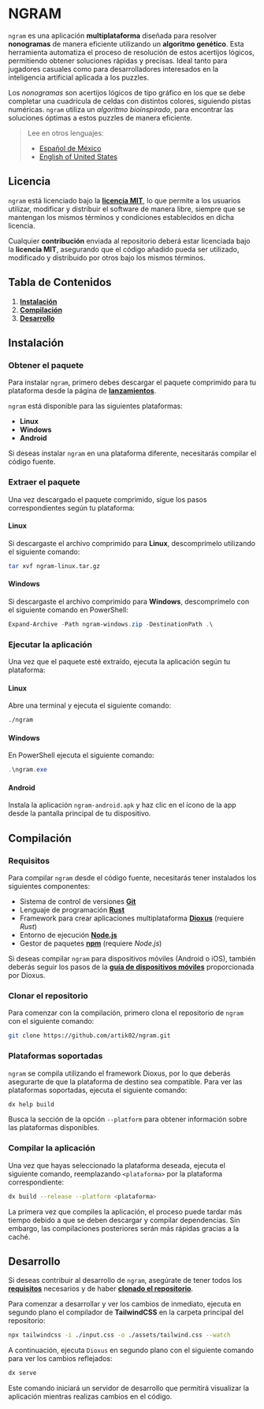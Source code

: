 # NGRAM

`ngram` es una aplicación **multiplataforma** diseñada para resolver **nonogramas** de manera eficiente utilizando un **algoritmo genético**. Esta herramienta automatiza el proceso de resolución de estos acertijos lógicos, permitiendo obtener soluciones rápidas y precisas. Ideal tanto para jugadores casuales como para desarrolladores interesados en la inteligencia artificial aplicada a los puzzles.

Los *nonogramas* son acertijos lógicos de tipo gráfico en los que se debe completar una cuadrícula de celdas con distintos colores, siguiendo pistas numéricas. `ngram` utiliza un *algoritmo bioinspirado*, para encontrar las soluciones óptimas a estos puzzles de manera eficiente.

> Lee en otros lenguajes:
>
> - [Español de México](/README.es.md)
> - [English of United States](/README.md)

## Licencia

`ngram` está licenciado bajo la [**licencia MIT**](/LICENSE.es.md), lo que permite a los usuarios utilizar, modificar y distribuir el software de manera libre, siempre que se mantengan los mismos términos y condiciones establecidos en dicha licencia.

Cualquier **contribución** enviada al repositorio deberá estar licenciada bajo la **licencia MIT**, asegurando que el código añadido pueda ser utilizado, modificado y distribuido por otros bajo los mismos términos.

## Tabla de Contenidos

1. [**Instalación**](#instalación)
1. [**Compilación**](#compilación)
1. [**Desarrollo**](#desarrollo)

## Instalación

### Obtener el paquete

Para instalar `ngram`, primero debes descargar el paquete comprimido para tu plataforma desde la página de [**lanzamientos**](https://github.com/artik02/ngram/releases).

`ngram` está disponible para las siguientes plataformas:
- **Linux**
- **Windows**
- **Android**

Si deseas instalar `ngram` en una plataforma diferente, necesitarás compilar el código fuente.

### Extraer el paquete

Una vez descargado el paquete comprimido, sigue los pasos correspondientes según tu plataforma:

#### Linux

Si descargaste el archivo comprimido para **Linux**, descomprímelo utilizando el siguiente comando:

```bash
tar xvf ngram-linux.tar.gz
```

#### Windows

Si descargaste el archivo comprimido para **Windows**, descomprímelo con el siguiente comando en PowerShell:

```powershell
Expand-Archive -Path ngram-windows.zip -DestinationPath .\
```

### Ejecutar la aplicación

Una vez que el paquete esté extraído, ejecuta la aplicación según tu plataforma:

#### Linux

Abre una terminal y ejecuta el siguiente comando:

```bash
./ngram
```

#### Windows

En PowerShell ejecuta el siguiente comando:

```powershell
.\ngram.exe
```

#### Android

Instala la aplicación `ngram-android.apk` y haz clic en el ícono de la app desde la pantalla principal de tu dispositivo.

## Compilación

### Requisitos

Para compilar `ngram` desde el código fuente, necesitarás tener instalados los siguientes componentes:

- Sistema de control de versiones [**Git**](https://git-scm.com/downloads "Git es un sistema de control de versiones distribuido, utilizado para el manejo de código fuente y colaboración en proyectos de software.")
- Lenguaje de programación [**Rust**](https://www.rust-lang.org/learn/get-started "Rust es un lenguaje de programación centrado en la seguridad, rendimiento y concurrencia, ideal para sistemas de bajo nivel y aplicaciones de alto rendimiento.")
- Framework para crear aplicaciones multiplataforma [**Dioxus**](https://dioxuslabs.com/learn/0.6/getting_started/ "Dioxus es un framework para desarrollar aplicaciones de escritorio y móviles usando Rust. Permite crear interfaces nativas en diferentes plataformas.") (requiere *Rust*)
- Entorno de ejecución [**Node.js**](https://nodejs.org/en/download/package-manager "Node.js es un entorno de ejecución para JavaScript en el lado del servidor, basado en el motor V8 de Chrome, ideal para aplicaciones escalables y de alto rendimiento.")
- Gestor de paquetes [**npm**](https://docs.npmjs.com/downloading-and-installing-node-js-and-npm "npm es el gestor de paquetes por defecto para Node.js, utilizado para instalar, actualizar y gestionar dependencias de proyectos JavaScript.") (requiere *Node.js*)

Si deseas compilar `ngram` para dispositivos móviles (Android o iOS), también deberás seguir los pasos de la [**guía de dispositivos móviles**](https://dioxuslabs.com/learn/0.6/guides/mobile) proporcionada por Dioxus.

### Clonar el repositorio

Para comenzar con la compilación, primero clona el repositorio de `ngram` con el siguiente comando:

```bash
git clone https://github.com/artik02/ngram.git
```

### Plataformas soportadas

`ngram` se compila utilizando el framework Dioxus, por lo que deberás asegurarte de que la plataforma de destino sea compatible. Para ver las plataformas soportadas, ejecuta el siguiente comando:

```bash
dx help build
```

Busca la sección de la opción `--platform` para obtener información sobre las plataformas disponibles.

### Compilar la aplicación

Una vez que hayas seleccionado la plataforma deseada, ejecuta el siguiente comando, reemplazando `<plataforma>` por la plataforma correspondiente:

```bash
dx build --release --platform <plataforma>
```

La primera vez que compiles la aplicación, el proceso puede tardar más tiempo debido a que se deben descargar y compilar dependencias. Sin embargo, las compilaciones posteriores serán más rápidas gracias a la caché.

## Desarrollo

Si deseas contribuir al desarrollo de `ngram`, asegúrate de tener todos los [**requisitos**](#requisitos) necesarios y de haber [**clonado el repositorio**](#clonar-el-repositorio).

Para comenzar a desarrollar y ver los cambios de inmediato, ejecuta en segundo plano el compilador de **TailwindCSS** en la carpeta principal del repositorio:

```bash
npx tailwindcss -i ./input.css -o ./assets/tailwind.css --watch
```

A continuación, ejecuta `Dioxus` en segundo plano con el siguiente comando para ver los cambios reflejados:

```bash
dx serve
```

Este comando iniciará un servidor de desarrollo que permitirá visualizar la aplicación mientras realizas cambios en el código.
